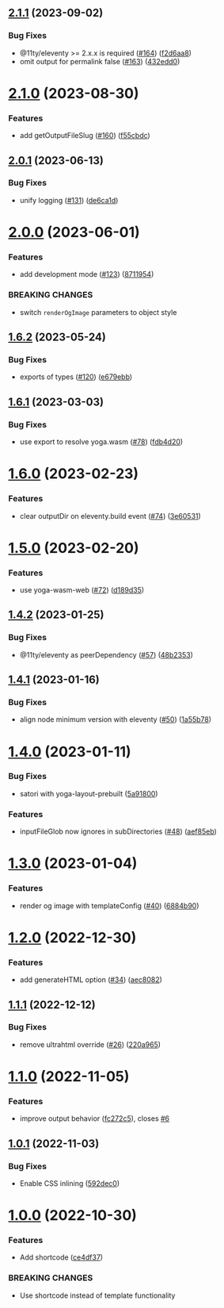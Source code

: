 ## [2.1.1](https://github.com/KiwiKilian/eleventy-plugin-og-image/compare/v2.1.0...v2.1.1) (2023-09-02)


### Bug Fixes

* @11ty/eleventy >= 2.x.x is required ([#164](https://github.com/KiwiKilian/eleventy-plugin-og-image/issues/164)) ([f2d6aa8](https://github.com/KiwiKilian/eleventy-plugin-og-image/commit/f2d6aa83da8b4c0eb9faf726236fdb227d0785c7))
* omit output for permalink false ([#163](https://github.com/KiwiKilian/eleventy-plugin-og-image/issues/163)) ([432edd0](https://github.com/KiwiKilian/eleventy-plugin-og-image/commit/432edd0ad35de86998569ebdabc57a763cfc3eea))

# [2.1.0](https://github.com/KiwiKilian/eleventy-plugin-og-image/compare/v2.0.1...v2.1.0) (2023-08-30)


### Features

* add getOutputFileSlug ([#160](https://github.com/KiwiKilian/eleventy-plugin-og-image/issues/160)) ([f55cbdc](https://github.com/KiwiKilian/eleventy-plugin-og-image/commit/f55cbdcfd561bae388207589ed595a3aa2d99865))

## [2.0.1](https://github.com/KiwiKilian/eleventy-plugin-og-image/compare/v2.0.0...v2.0.1) (2023-06-13)


### Bug Fixes

* unify logging ([#131](https://github.com/KiwiKilian/eleventy-plugin-og-image/issues/131)) ([de6ca1d](https://github.com/KiwiKilian/eleventy-plugin-og-image/commit/de6ca1d0a1a694016e0292b502a9680534d4abc9))

# [2.0.0](https://github.com/KiwiKilian/eleventy-plugin-og-image/compare/v1.6.2...v2.0.0) (2023-06-01)


### Features

* add development mode ([#123](https://github.com/KiwiKilian/eleventy-plugin-og-image/issues/123)) ([8711954](https://github.com/KiwiKilian/eleventy-plugin-og-image/commit/8711954c7e5dc58b507b972252a32389dc0fbef7))


### BREAKING CHANGES

* switch `renderOgImage` parameters to object style

## [1.6.2](https://github.com/KiwiKilian/eleventy-plugin-og-image/compare/v1.6.1...v1.6.2) (2023-05-24)


### Bug Fixes

* exports of types ([#120](https://github.com/KiwiKilian/eleventy-plugin-og-image/issues/120)) ([e679ebb](https://github.com/KiwiKilian/eleventy-plugin-og-image/commit/e679ebb1a7f822ccd518b1af4c17d0629303581f))

## [1.6.1](https://github.com/KiwiKilian/eleventy-plugin-og-image/compare/v1.6.0...v1.6.1) (2023-03-03)


### Bug Fixes

* use export to resolve yoga.wasm ([#78](https://github.com/KiwiKilian/eleventy-plugin-og-image/issues/78)) ([fdb4d20](https://github.com/KiwiKilian/eleventy-plugin-og-image/commit/fdb4d20fd369baac62be428efd3930c040e0c1cb))

# [1.6.0](https://github.com/KiwiKilian/eleventy-plugin-og-image/compare/v1.5.0...v1.6.0) (2023-02-23)


### Features

* clear outputDir on eleventy.build event ([#74](https://github.com/KiwiKilian/eleventy-plugin-og-image/issues/74)) ([3e60531](https://github.com/KiwiKilian/eleventy-plugin-og-image/commit/3e60531e01f333c637cd9f330ff1e63bdd2d2945))

# [1.5.0](https://github.com/KiwiKilian/eleventy-plugin-og-image/compare/v1.4.2...v1.5.0) (2023-02-20)


### Features

* use yoga-wasm-web ([#72](https://github.com/KiwiKilian/eleventy-plugin-og-image/issues/72)) ([d189d35](https://github.com/KiwiKilian/eleventy-plugin-og-image/commit/d189d351325f1b1b7f550273638977d849b4c37c))

## [1.4.2](https://github.com/KiwiKilian/eleventy-plugin-og-image/compare/v1.4.1...v1.4.2) (2023-01-25)


### Bug Fixes

* @11ty/eleventy as peerDependency ([#57](https://github.com/KiwiKilian/eleventy-plugin-og-image/issues/57)) ([48b2353](https://github.com/KiwiKilian/eleventy-plugin-og-image/commit/48b2353c22ffea76240b9d208ab3da579e690862))

## [1.4.1](https://github.com/KiwiKilian/eleventy-plugin-og-image/compare/v1.4.0...v1.4.1) (2023-01-16)


### Bug Fixes

* align node minimum version with eleventy ([#50](https://github.com/KiwiKilian/eleventy-plugin-og-image/issues/50)) ([1a55b78](https://github.com/KiwiKilian/eleventy-plugin-og-image/commit/1a55b78767fcd42e0f21def605e8b884231fa172))

# [1.4.0](https://github.com/KiwiKilian/eleventy-plugin-og-image/compare/v1.3.0...v1.4.0) (2023-01-11)


### Bug Fixes

* satori with yoga-layout-prebuilt ([5a91800](https://github.com/KiwiKilian/eleventy-plugin-og-image/commit/5a918009bc2e224a368e6aa1384deebb6010b753))


### Features

* inputFileGlob now ignores in subDirectories ([#48](https://github.com/KiwiKilian/eleventy-plugin-og-image/issues/48)) ([aef85eb](https://github.com/KiwiKilian/eleventy-plugin-og-image/commit/aef85eb5238162d5d2c6a287dc45178ba2930da2))

# [1.3.0](https://github.com/KiwiKilian/eleventy-plugin-og-image/compare/v1.2.0...v1.3.0) (2023-01-04)


### Features

* render og image with templateConfig ([#40](https://github.com/KiwiKilian/eleventy-plugin-og-image/issues/40)) ([6884b90](https://github.com/KiwiKilian/eleventy-plugin-og-image/commit/6884b90c1e2423527a9b3c864480fee576727e1c))

# [1.2.0](https://github.com/KiwiKilian/eleventy-plugin-og-image/compare/v1.1.1...v1.2.0) (2022-12-30)


### Features

* add generateHTML option ([#34](https://github.com/KiwiKilian/eleventy-plugin-og-image/issues/34)) ([aec8082](https://github.com/KiwiKilian/eleventy-plugin-og-image/commit/aec808227bc69866acdf2db11fbc9c7ef94fb113))

## [1.1.1](https://github.com/KiwiKilian/eleventy-plugin-og-image/compare/v1.1.0...v1.1.1) (2022-12-12)


### Bug Fixes

* remove ultrahtml override ([#26](https://github.com/KiwiKilian/eleventy-plugin-og-image/issues/26)) ([220a965](https://github.com/KiwiKilian/eleventy-plugin-og-image/commit/220a965ce319852fd75a913bed4dd0133c7ce698))

# [1.1.0](https://github.com/KiwiKilian/eleventy-plugin-og-image/compare/v1.0.1...v1.1.0) (2022-11-05)


### Features

* improve output behavior ([fc272c5](https://github.com/KiwiKilian/eleventy-plugin-og-image/commit/fc272c50b27bba75d0e2e075bb11b40ad2b76504)), closes [#6](https://github.com/KiwiKilian/eleventy-plugin-og-image/issues/6)

## [1.0.1](https://github.com/KiwiKilian/eleventy-plugin-og-image/compare/v1.0.0...v1.0.1) (2022-11-03)


### Bug Fixes

* Enable CSS inlining ([592dec0](https://github.com/KiwiKilian/eleventy-plugin-og-image/commit/592dec0f86f5e5aa2970c1b929251a11d10af057))

# [1.0.0](https://github.com/KiwiKilian/eleventy-plugin-og-image/compare/v0.1.1...v1.0.0) (2022-10-30)


### Features

* Add shortcode ([ce4df37](https://github.com/KiwiKilian/eleventy-plugin-og-image/commit/ce4df37c0b73b6e6dc0f1e1cc5b4f08ede194b3e))


### BREAKING CHANGES

* Use shortcode instead of template functionality
